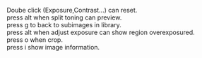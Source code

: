 Doube click (Exposure,Contrast...) can reset.  
press alt when split toning can preview.  
press g to back to subimages in library.  
press alt when adjust exposure can show region overexposured.  
press o when crop.  
press i show image information.  
